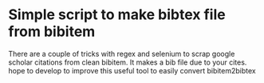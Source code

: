 # Simple script to make bibtex file from bibitem 

There are a couple of tricks with regex and selenium to scrap google scholar citations from clean bibitem. It makes a bib file due to your cites. hope to develop to improve this useful tool to easily convert bibitem2bibtex
